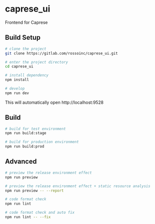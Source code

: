 # caprese_ui

Frontend for Caprese

## Build Setup


```bash
# clone the project
git clone https://gitlab.com/rossoinc/caprese_ui.git

# enter the project directory
cd caprese_ui

# install dependency
npm install

# develop
npm run dev
```

This will automatically open http://localhost:9528

## Build

```bash
# build for test environment
npm run build:stage

# build for production environment
npm run build:prod
```

## Advanced

```bash
# preview the release environment effect
npm run preview

# preview the release environment effect + static resource analysis
npm run preview -- --report

# code format check
npm run lint

# code format check and auto fix
npm run lint -- --fix
```

